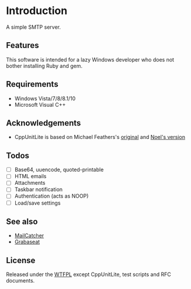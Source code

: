 # Introduction
A simple SMTP server.

## Features
This software is intended for a lazy Windows developer who does not bother installing Ruby and gem.

## Requirements
- Windows Vista/7/8/8.1/10
- Microsoft Visual C++

## Acknowledgements
- CppUnitLite is based on Michael Feathers's [original](http://c2.com/cgi/wiki?CppUnitLite) and [Noel's version](http://gamesfromwithin.com/exploring-the-c-unit-testing-framework-jungle#cppunitlite)

## Todos
- [ ] Base64, uuencode, quoted-printable
- [ ] HTML emails
- [ ] Attachments
- [ ] Taskbar notification
- [ ] Authentication (acts as NOOP)
- [ ] Load/save settings

## See also
- [MailCatcher](https://github.com/sj26/mailcatcher)
- [Grabaseat](https://grabaseat.co.nz/)

## License
Released under the [WTFPL](http://www.wtfpl.net/about/) except CppUnitLite, test scripts and RFC documents.
